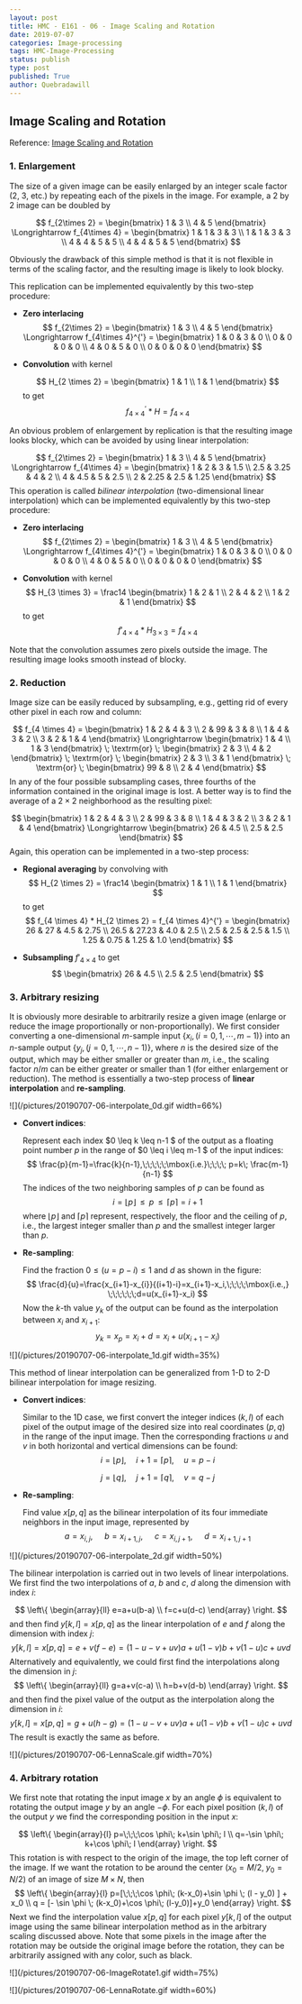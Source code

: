 ```yaml
---
layout: post
title: HMC - E161 - 06 - Image Scaling and Rotation
date: 2019-07-07
categories: Image-processing
tags: HMC-Image-Processing
status: publish
type: post
published: True
author: Quebradawill
---
```


## Image Scaling and Rotation

Reference: [Image Scaling and Rotation](http://fourier.eng.hmc.edu/e161/lectures/resize/index.html)

### 1. Enlargement

The size of a given image can be easily enlarged by an integer scale factor (2, 3, etc.) by repeating each of the pixels in the image. For example, a 2 by 2 image can be doubled by 

$$
f_{2\times 2} = \begin{bmatrix} 1 & 3 \\ 4 & 5 \end{bmatrix} \Longrightarrow f_{4\times 4} = \begin{bmatrix} 1 & 1 & 3 & 3 \\  1 & 1 & 3 & 3 \\  4 & 4 & 5 & 5 \\  4 & 4 & 5 & 5 \end{bmatrix}
$$

Obviously the drawback of this simple method is that it is not flexible in terms of the scaling factor, and the resulting image is likely to look blocky.

This replication can be implemented equivalently by this two-step procedure:

- **Zero interlacing**
  $$
  f_{2\times 2} = \begin{bmatrix} 1 & 3 \\ 4 & 5 \end{bmatrix} \Longrightarrow f_{4\times 4}^{'} = \begin{bmatrix} 1 & 0 & 3 & 0 \\  0 & 0 & 0 & 0 \\  4 & 0 & 5 & 0 \\  0 & 0 & 0 & 0 \end{bmatrix}
  $$

- **Convolution** with kernel

  $$
  H_{2 \times 2} = \begin{bmatrix} 1 & 1 \\ 1 & 1 \end{bmatrix}
  $$
  to get
  $$
  f_{4 \times 4}^{'} * H = f_{4 \times 4}
  $$

An obvious problem of enlargement by replication is that the resulting image looks blocky, which can be avoided by using linear interpolation:

$$
f_{2\times 2} = \begin{bmatrix} 1 & 3 \\ 4 & 5 \end{bmatrix} \Longrightarrow f_{4\times 4} = \begin{bmatrix} 1 & 2 & 3 & 1.5 \\ 2.5 & 3.25 & 4 & 2 \\  4 & 4.5 & 5 & 2.5 \\  2 & 2.25 & 2.5 & 1.25 \end{bmatrix}
$$
This operation is called *bilinear interpolation* (two-dimensional linear interpolation) which can be implemented equivalently by this two-step procedure:

- **Zero interlacing**
  $$
  f_{2\times 2} = \begin{bmatrix} 1 & 3 \\ 4 & 5 \end{bmatrix} \Longrightarrow f_{4\times 4}^{'} = \begin{bmatrix} 1 & 0 & 3 & 0 \\  0 & 0 & 0 & 0 \\  4 & 0 & 5 & 0 \\  0 & 0 & 0 & 0 \end{bmatrix}
  $$

- **Convolution** with kernel
  $$
  H_{3 \times 3} = \frac14 \begin{bmatrix} 1 & 2 & 1 \\ 2 & 4 & 2 \\ 1 & 2 & 1 \end{bmatrix}
  $$
  to get
  $$
  f'_{4 \times 4} * H_{3 \times 3} = f_{4 \times 4}
  $$

Note that the convolution assumes zero pixels outside the image. The resulting image looks smooth instead of blocky.

### 2. Reduction

Image size can be easily reduced by subsampling, e.g., getting rid of every other pixel in each row and column:

$$
f_{4 \times 4} = \begin{bmatrix} 1 & 2 & 4 & 3 \\ 2 & 99 & 3 & 8 \\ 1 & 4 & 3 & 2 \\ 3 & 2 & 1 & 4 \end{bmatrix} \Longrightarrow \begin{bmatrix} 1 & 4 \\ 1 & 3 \end{bmatrix} \; \textrm{or} \; \begin{bmatrix} 2 & 3 \\ 4 & 2 \end{bmatrix} \; \textrm{or} \; \begin{bmatrix} 2 & 3 \\ 3 & 1 \end{bmatrix} \; \textrm{or} \; \begin{bmatrix} 99 & 8 \\ 2 & 4 \end{bmatrix}
$$
In any of the four possible subsampling cases, three fourths of the information contained in the original image is lost. A better way is to find the average of a $2 \times 2$ neighborhood as the resulting pixel:

$$
\begin{bmatrix} 1 & 2 & 4 & 3 \\ 2 & 99 & 3 & 8 \\ 1 & 4 & 3 & 2 \\ 3 & 2 & 1 & 4 \end{bmatrix} \Longrightarrow \begin{bmatrix} 26 & 4.5 \\ 2.5 & 2.5 \end{bmatrix}
$$
Again, this operation can be implemented in a two-step process:

- **Regional averaging** by convolving with
  $$
  H_{2 \times 2} = \frac14 \begin{bmatrix} 1 & 1 \\ 1 & 1 \end{bmatrix}
  $$
  to get
  $$
  f_{4 \times 4} * H_{2 \times 2} = f_{4 \times 4}^{'} = \begin{bmatrix} 26 & 27 & 4.5 & 2.75 \\ 26.5 & 27.23 & 4.0 & 2.5 \\ 2.5 & 2.5 & 2.5 & 1.5 \\ 1.25 & 0.75 & 1.25 & 1.0 \end{bmatrix}
  $$

- **Subsampling** $f'_{4 \times 4}$ to get
  $$
  \begin{bmatrix} 26 & 4.5 \\ 2.5 & 2.5 \end{bmatrix}
  $$

### 3. Arbitrary resizing

It is obviously more desirable to arbitrarily resize a given image (enlarge or reduce the image proportionally or non-proportionally). We first consider converting a one-dimensional $m$-sample input $\{ x_i, (i=0, 1, \cdots, m-1) \}$ into an $n$-sample output $\{ y_j, (j=0, 1, \cdots, n-1) \}$, where $n$ is the desired size of the output, which may be either smaller or greater than $m$, i.e., the scaling factor $n/m$ can be either greater or smaller than 1 (for either enlargement or reduction). The method is essentially a two-step process of **linear interpolation** and **re-sampling**.

![](/pictures/20190707-06-interpolate_0d.gif width=66%)

- **Convert indices**:

  Represent each index $0 \leq k \leq n-1 $ of the output as a floating point number $p$ in the range of $0 \leq i \leq m-1 $ of the input indices:
  $$
  \frac{p}{m-1}=\frac{k}{n-1},\;\;\;\;\;\mbox{i.e.}\;\;\;\; p=k\; \frac{m-1}{n-1}
  $$
  The indices of the two neighboring samples of $p$ can be found as
  $$
  i = \lfloor p \rfloor \;\;\leq\;\; p \;\;\leq \;\;\lceil p \rceil =i+1
  $$
  where $\lfloor p \rfloor$ and $\lceil p \rceil$ represent, respectively, the floor and the ceiling of $p$, i.e., the largest integer smaller than $p$ and the smallest integer larger than $p$.

- **Re-sampling**:

  Find the fraction $0 \leq (u=p-i) \leq 1$ and $d$ as shown in the figure:
  $$
  \frac{d}{u}=\frac{x_{i+1}-x_{i}}{(i+1)-i}=x_{i+1}-x_i,\;\;\;\;\mbox{i.e.,}
  \;\;\;\;\;\;d=u(x_{i+1}-x_i) 
  $$
  Now the $k$-th value $y_k$ of the output can be found as the interpolation between $x_i$ and $x_{i+1}$: 
  $$
  y_k=x_{p}=x_i+d=x_i+u(x_{i+1}-x_i)
  $$

![](/pictures/20190707-06-interpolate_1d.gif width=35%)

This method of linear interpolation can be generalized from 1-D to 2-D bilinear interpolation for image resizing.

- **Convert indices**:

  Similar to the 1D case, we first convert the integer indices $(k, l)$ of each pixel of the output image of the desired size into real coordinates $(p, q)$ in the range of the input image. Then the corresponding fractions $u$ and $v$ in both horizontal and vertical dimensions can be found:
  $$
  i = \lfloor p \rfloor, \;\;\;\;\; i+1=\lceil p \rceil, \;\;\;\;\; u=p-i
  $$

  $$
  j = \lfloor q \rfloor, \;\;\;\;\; j+1=\lceil q \rceil, \;\;\;\;\; v=q-j
  $$

- **Re-sampling**:

  Find value $x[p,q]$ as the bilinear interpolation of its four immediate neighbors in the input image, represented by
  $$
  a=x_{i,j},\;\;\;\;\;\; b=x_{i+1,j},\;\;\;\;\;\; c=x_{i,j+1},\;\;\;\;\;\; d=x_{i+1,j+1}
  $$

![](/pictures/20190707-06-interpolate_2d.gif width=50%)

The bilinear interpolation is carried out in two levels of linear interpolations. We first find the two interpolations of $a$, $b$ and $c$, $d$ along the dimension with index $i$: 

$$
\left\{ \begin{array}{ll} e=a+u(b-a) \\  f=c+u(d-c) \end{array} \right.
$$
and then find $y[k,l]=x[p,q]$ as the linear interpolation of $e$ and $f$ along the dimension with index $j$: 
$$
y[k,l]=x[p,q]=e+v(f-e)=(1-u-v+uv)a+u(1-v)b+v(1-u)c+uvd
$$
Alternatively and equivalently, we could first find the interpolations along the dimension in $j$: 
$$
\left\{ \begin{array}{ll} g=a+v(c-a) \\ h=b+v(d-b) \end{array} \right.
$$
and then find the pixel value of the output as the interpolation along the dimension in $i$: 
$$
y[k,l]=x[p,q]=g+u(h-g)=(1-u-v+uv)a+u(1-v)b+v(1-u)c+uvd
$$
The result is exactly the same as before.

![](/pictures/20190707-06-LennaScale.gif width=70%)

### 4. Arbitrary rotation

We first note that rotating the input image $x$ by an angle $\phi$ is equivalent to rotating the output image $y$ by an angle $-\phi$. For each pixel position  $(k, l)$ of the output $y$ we find the corresponding position in the input $x$: 

$$
\left\{ \begin{array}{l} p=\;\;\;\cos \phi\; k+\sin \phi\; l \\ q=-\sin \phi\; k+\cos \phi\; l \end{array} \right.
$$
This rotation is with respect to the origin of the image, the top left corner of the image. If we want the rotation to be around the center $(x_0=M/2,\;y_0=N/2)$ of an image of size $M\times N$, then
$$
\left\{ \begin{array}{l} p=[\;\;\;\cos \phi\; (k-x_0)+\sin \phi \; (l - y_0) ] + x_0 \\ q = [- \sin \phi \; (k-x_0)+\cos \phi\; (l-y_0)]+y_0 \end{array} \right.
$$
Next we find the interpolation value $x[p,q]$ for each pixel $y[k,l]$ of the output image using the same bilinear interpolation method as in the arbitrary scaling discussed above. Note that some pixels in the image after the rotation may be outside the original image before the rotation, they can be arbitrarily assigned with any color, such as black.

![](/pictures/20190707-06-ImageRotate1.gif width=75%)

![](/pictures/20190707-06-LennaRotate.gif width=60%)